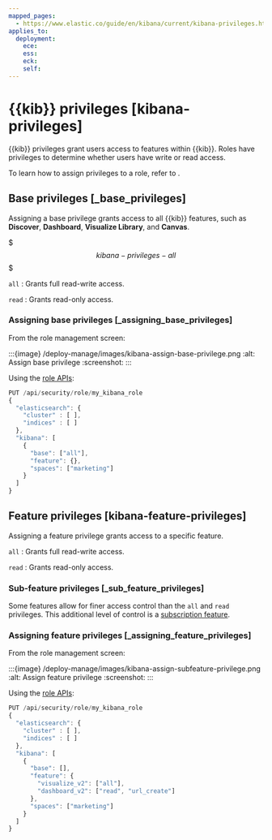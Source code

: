```yaml
---
mapped_pages:
  - https://www.elastic.co/guide/en/kibana/current/kibana-privileges.html
applies_to:
  deployment:
    ece:
    ess:
    eck:
    self:
---
```


# {{kib}} privileges [kibana-privileges]

{{kib}} privileges grant users access to features within {{kib}}. Roles have privileges to determine whether users have write or read access.

To learn how to assign privileges to a role, refer to [](/deploy-manage/users-roles/cluster-or-deployment-auth/defining-roles.md).

## Base privileges [_base_privileges]

Assigning a base privilege grants access to all {{kib}} features, such as **Discover**, **Dashboard**, **Visualize Library**, and **Canvas**.

$$$kibana-privileges-all$$$

`all`
:   Grants full read-write access.

`read`
:   Grants read-only access.

### Assigning base privileges [_assigning_base_privileges]

From the role management screen:

:::{image} /deploy-manage/images/kibana-assign-base-privilege.png
:alt: Assign base privilege
:screenshot:
:::

Using the [role APIs](https://www.elastic.co/docs/api/doc/kibana/group/endpoint-roles):

```js
PUT /api/security/role/my_kibana_role
{
  "elasticsearch": {
    "cluster" : [ ],
    "indices" : [ ]
  },
  "kibana": [
    {
      "base": ["all"],
      "feature": {},
      "spaces": ["marketing"]
    }
  ]
}
```



## Feature privileges [kibana-feature-privileges]

Assigning a feature privilege grants access to a specific feature.

`all`
:   Grants full read-write access.

`read`
:   Grants read-only access.

### Sub-feature privileges [_sub_feature_privileges]

Some features allow for finer access control than the `all` and `read` privileges. This additional level of control is a [subscription feature](https://www.elastic.co/subscriptions).


### Assigning feature privileges [_assigning_feature_privileges]

From the role management screen:

:::{image} /deploy-manage/images/kibana-assign-subfeature-privilege.png
:alt: Assign feature privilege
:screenshot:
:::

Using the [role APIs](https://www.elastic.co/docs/api/doc/kibana/group/endpoint-roles):

```js
PUT /api/security/role/my_kibana_role
{
  "elasticsearch": {
    "cluster" : [ ],
    "indices" : [ ]
  },
  "kibana": [
    {
      "base": [],
      "feature": {
        "visualize_v2": ["all"],
        "dashboard_v2": ["read", "url_create"]
      },
      "spaces": ["marketing"]
    }
  ]
}
```



